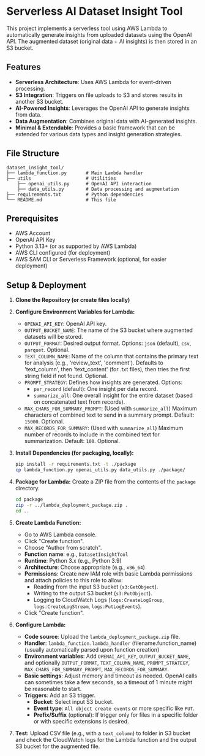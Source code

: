 # Serverless AI Dataset Insight Tool

This project implements a serverless tool using AWS Lambda to automatically generate insights from uploaded datasets using the OpenAI API. 
The augmented dataset (original data + AI insights) is then stored in an S3 bucket.

## Features

* **Serverless Architecture**: Uses AWS Lambda for event-driven processing.
* **S3 Integration**: Triggers on file uploads to S3 and stores results in another S3 bucket.
* **AI-Powered Insights**: Leverages the OpenAI API to generate insights from data.
* **Data Augmentation**: Combines original data with AI-generated insights.
* **Minimal & Extendable**: Provides a basic framework that can be extended for various data types and insight generation strategies.

## File Structure
```
dataset_insight_tool/
├── lambda_function.py       # Main Lambda handler
├── utils                    # Utilities
    ├── openai_utils.py      # OpenAI API interaction
    ├── data_utils.py        # Data processing and augmentation
├── requirements.txt         # Python dependencies
└── README.md                # This file
```

## Prerequisites

* AWS Account
* OpenAI API Key
* Python 3.13+ (or as supported by AWS Lambda)
* AWS CLI configured (for deployment)
* AWS SAM CLI or Serverless Framework (optional, for easier deployment)

## Setup & Deployment

1.  **Clone the Repository (or create files locally)**

2.  **Configure Environment Variables for Lambda:**
    * `OPENAI_API_KEY`:  OpenAI API key.
    * `OUTPUT_BUCKET_NAME`: The name of the S3 bucket where augmented datasets will be stored.
    * `OUTPUT_FORMAT`: Desired output format. Options: `json` (default), `csv`, `parquet`. Optional.
    * `TEXT_COLUMN_NAME`: Name of the column that contains the primary text for analysis (e.g., 'review_text', 'comment'). Defaults to 'text_column', then 'text_content' (for .txt files), then tries the first string field if not found. Optional.
    * `PROMPT_STRATEGY`: Defines how insights are generated. Options:
        * `per_record` (default): One insight per data record.
        * `summarize_all`: One overall insight for the entire dataset (based on concatenated text from records).
    * `MAX_CHARS_FOR_SUMMARY_PROMPT`: (Used with `summarize_all`) Maximum characters of combined text to send in a summary prompt. Default: `15000`. Optional.
    * `MAX_RECORDS_FOR_SUMMARY`: (Used with `summarize_all`) Maximum number of records to include in the combined text for summarization. Default: `100`. Optional.



3.  **Install Dependencies (for packaging, locally):**
    ```bash
    pip install -r requirements.txt -t ./package
    cp lambda_function.py openai_utils.py data_utils.py ./package/
    ```

4.  **Package for Lambda:**
    Create a ZIP file from the contents of the `package` directory.
    ```bash
    cd package
    zip -r ../lambda_deployment_package.zip .
    cd ..
    ```

5.  **Create Lambda Function:**
    * Go to AWS Lambda console.
    * Click "Create function".
    * Choose "Author from scratch".
    * **Function name**: e.g., `DatasetInsightTool`
    * **Runtime**: Python 3.x (e.g., Python 3.9)
    * **Architecture**: Choose appropriate (e.g., `x86_64`)
    * **Permissions**: Create new IAM role with basic Lambda permissions and attach policies to this role to allow:
        * Reading from the input S3 bucket (`s3:GetObject`).
        * Writing to the output S3 bucket (`s3:PutObject`).
        * Logging to CloudWatch Logs (`logs:CreateLogGroup`, `logs:CreateLogStream`, `logs:PutLogEvents`).
    * Click "Create function".

6.  **Configure Lambda:**
    * **Code source**: Upload the `lambda_deployment_package.zip` file.
    * **Handler**: `lambda_function.lambda_handler` (filename.function_name) (usually automatically parsed upon function creation)
    * **Environment variables**: Add `OPENAI_API_KEY`, `OUTPUT_BUCKET_NAME`, and optionally `OUTPUT_FORMAT`, `TEXT_COLUMN_NAME`, `PROMPT_STRATEGY`, `MAX_CHARS_FOR_SUMMARY_PROMPT`, `MAX_RECORDS_FOR_SUMMARY`.
    * **Basic settings**: Adjust memory and timeout as needed. OpenAI calls can sometimes take a few seconds, so a timeout of 1 minute might be reasonable to start.
    * **Triggers**: Add an S3 trigger.
        * **Bucket**: Select input S3 bucket.
        * **Event type**: `All object create events` or more specific like `PUT`.
        * **Prefix/Suffix** (optional): If trigger only for files in a specific folder or with specific extensions is desired.

7.  **Test:**
    Upload CSV file (e.g., with a `text_column`) to folder in S3 bucket and check the CloudWatch logs for the Lambda function and the output S3 bucket for the augmented file.

